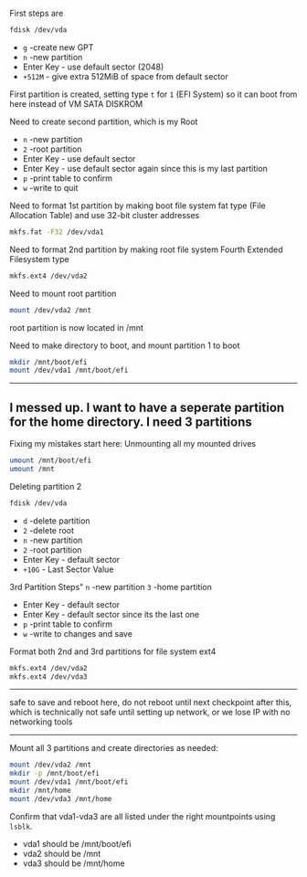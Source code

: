 
First steps are 
```bash
fdisk /dev/vda
```
- `g` -create new GPT
- `n` -new partition
- Enter Key - use default sector (2048)
- `+512M` - give extra 512MiB of space from default sector

First partition is created, setting type `t` for `1` (EFI System) so it can boot from here instead of VM SATA DISKROM

Need to create second partition, which is my Root

- `n` -new partition
- `2` -root partition
- Enter Key - use default sector
- Enter Key - use default sector again since this is my last partition
- `p` -print table to confirm
- `w` -write to quit

Need to format 1st partition by making boot file system fat type (File Allocation Table) and use 32-bit cluster addresses
```bash
mkfs.fat -F32 /dev/vda1
```

Need to format 2nd partition by making root file system Fourth Extended Filesystem type
```bash
mkfs.ext4 /dev/vda2
```
Need to mount root partition
```bash
mount /dev/vda2 /mnt
```
root partition is now located in /mnt

Need to make directory to boot, and mount partition 1 to boot
```bash
mkdir /mnt/boot/efi
mount /dev/vda1 /mnt/boot/efi
```
---
I messed up. I want to have a seperate partition for the home directory. I need 3 partitions
---
Fixing my mistakes start here:
Unmounting all my mounted drives
```bash
umount /mnt/boot/efi
umount /mnt
```
Deleting partition 2
```bash
fdisk /dev/vda
```
- `d` -delete partition
- `2` -delete root
- `n` -new partition
- `2` -root partition
- Enter Key - default sector
- `+10G` - Last Sector Value

3rd Partition Steps"
`n` -new partition
`3` -home partition
- Enter Key - default sector
- Enter Key - default sector since its the last one
- `p` -print table to confirm
- `w` -write to changes and save

Format both 2nd and 3rd partitions for file system ext4
```bash
mkfs.ext4 /dev/vda2
mkfs.ext4 /dev/vda3
```
---

safe to save and reboot here, do not reboot until next checkpoint after this, which is technically not safe until setting up network, or we lose IP with no networking tools

---

Mount all 3 partitions and create directories as needed:
```bash
mount /dev/vda2 /mnt
mkdir -p /mnt/boot/efi
mount /dev/vda1 /mnt/boot/efi
mkdir /mnt/home
mount /dev/vda3 /mnt/home
```
Confirm that vda1-vda3 are all listed under the right mountpoints using `lsblk`.

- vda1 should be /mnt/boot/efi
- vda2 should be /mnt
- vda3 should be /mnt/home
